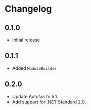 # Changelog

## 0.1.0
- Initial release

## 0.1.1
- Added `ModuleBuilder`

## 0.2.0
- Update Autofac to 5.1.
- Add support for .NET Standard 2.0.
